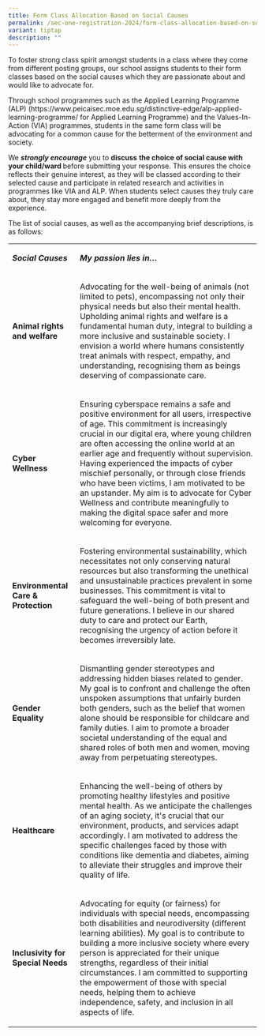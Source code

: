 ```yaml
---
title: Form Class Allocation Based on Social Causes
permalink: /sec-one-registration-2024/form-class-allocation-based-on-social-causes/
variant: tiptap
description: ""
---
```

<p>To foster strong class spirit amongst students in a class where they come
from different posting groups, our school assigns students to their form
classes based on the social causes which they are passionate about and
would like to advocate for.</p>
<p>Through school programmes such as the Applied Learning Programme (ALP)
(<a rel="noopener noreferrer nofollow" target="_blank">https://www.peicaisec.moe.edu.sg/distinctive-edge/alp-applied-learning-programme/</a> for
Applied Learning Programme) and the Values-In-Action (VIA) programmes,
students in the same form class will be advocating for a common cause for
the betterment of the environment and society.</p>
<p>We <strong><em>strongly encourage</em></strong> you to <strong>discuss</strong>  <strong>the choice of social cause with your child/ward </strong>before
submitting your response. This ensures the choice reflects their genuine
interest, as they will be classed according to their selected cause and
participate in related research and activities in programmes like VIA and
ALP. When students select causes they truly care about, they stay more
engaged and benefit more deeply from the experience.</p>
<p>The list of social causes, as well as the accompanying brief descriptions,
is as follows:</p>
<table style="minWidth: 50px">
<colgroup>
<col>
<col>
</colgroup>
<tbody>
<tr>
<td rowspan="1" colspan="1">
<p><strong><em>Social Causes</em></strong>
</p>
</td>
<td rowspan="1" colspan="1">
<p><strong><em>My passion lies in…</em></strong>
</p>
</td>
</tr>
<tr>
<td rowspan="1" colspan="1">
<p><strong>Animal rights and welfare</strong>
</p>
</td>
<td rowspan="1" colspan="1">
<p>Advocating for the well-being of animals (not limited to pets), encompassing
not only their physical needs but also their mental health. Upholding animal
rights and welfare is a fundamental human duty, integral to building a
more inclusive and sustainable society. I envision a world where humans
consistently treat animals with respect, empathy, and understanding, recognising
them as beings deserving of compassionate care.</p>
</td>
</tr>
<tr>
<td rowspan="1" colspan="1">
<p><strong>Cyber Wellness</strong>
</p>
</td>
<td rowspan="1" colspan="1">
<p>Ensuring cyberspace remains a safe and positive environment for all users,
irrespective of age. This commitment is increasingly crucial in our digital
era, where young children are often accessing the online world at an earlier
age and frequently without supervision. Having experienced the impacts
of cyber mischief personally, or through close friends who have been victims,
I am motivated to be an upstander. My aim is to advocate for Cyber Wellness
and contribute meaningfully to making the digital space safer and more
welcoming for everyone.</p>
</td>
</tr>
<tr>
<td rowspan="1" colspan="1">
<p><strong>Environmental Care &amp; Protection</strong>
</p>
</td>
<td rowspan="1" colspan="1">
<p>Fostering environmental sustainability, which necessitates not only conserving
natural resources but also transforming the unethical and unsustainable
practices prevalent in some businesses. This commitment is vital to safeguard
the well-being of both present and future generations. I believe in our
shared duty to care and protect our Earth, recognising the urgency of action
before it becomes irreversibly late.</p>
</td>
</tr>
<tr>
<td rowspan="1" colspan="1">
<p><strong>Gender Equality</strong>
</p>
</td>
<td rowspan="1" colspan="1">
<p>Dismantling gender stereotypes and addressing hidden biases related to
gender. My goal is to confront and challenge the often unspoken assumptions
that unfairly burden both genders, such as the belief that women alone
should be responsible for childcare and family duties. I aim to promote
a broader societal understanding of the equal and shared roles of both
men and women, moving away from perpetuating stereotypes.</p>
</td>
</tr>
<tr>
<td rowspan="1" colspan="1">
<p><strong>Healthcare</strong>
</p>
</td>
<td rowspan="1" colspan="1">
<p>Enhancing the well-being of others by promoting healthy lifestyles and
positive mental health. As we anticipate the challenges of an aging society,
it's crucial that our environment, products, and services adapt accordingly.
I am motivated to address the specific challenges faced by those with conditions
like dementia and diabetes, aiming to alleviate their struggles and improve
their quality of life.</p>
</td>
</tr>
<tr>
<td rowspan="1" colspan="1">
<p><strong>Inclusivity for Special Needs</strong>
</p>
</td>
<td rowspan="1" colspan="1">
<p>Advocating for equity (or fairness) for individuals with special needs,
encompassing both disabilities and neurodiversity (different learning abilities).
My goal is to contribute to building a more inclusive society where every
person is appreciated for their unique strengths, regardless of their initial
circumstances. I am committed to supporting the empowerment of those with
special needs, helping them to achieve independence, safety, and inclusion
in all aspects of life.</p>
</td>
</tr>
</tbody>
</table>
<p></p>